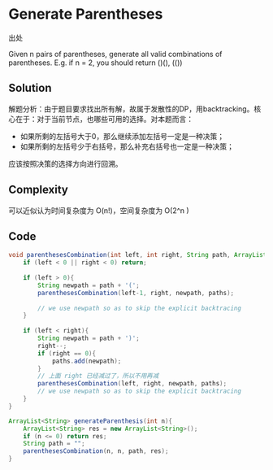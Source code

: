 # Generate Parentheses

出处

Given n pairs of parentheses, generate all valid combinations of parentheses. E.g. if n = 2, you should return ()(), (())

## Solution

解题分析：由于题目要求找出所有解，故属于发散性的DP，用backtracking。核心在于：对于当前节点，也哪些可用的选择。对本题而言：

+ 如果所剩的左括号大于0，那么继续添加左括号一定是一种决策；
+ 如果所剩的左括号少于右括号，那么补充右括号也一定是一种决策；

应该按照决策的选择方向进行回溯。

## Complexity

可以近似认为时间复杂度为 O(n!)，空间复杂度为 O(2^n )

## Code 

```java
void parenthesesCombination(int left, int right, String path, ArrayList<String> paths){
	if (left < 0 || right < 0) return;
	
	if (left > 0){
		String newpath = path + '(';
		parenthesesCombination(left-1, right, newpath, paths);
		
		// we use newpath so as to skip the explicit backtracing 
	}
	
	if (left < right){
		String newpath = path + ')';
		right--;
		if (right == 0){
			paths.add(newpath);
		} 
		// 上面 right 已经减过了，所以不用再减
		parenthesesCombination(left, right, newpath, paths);
		// we use newpath so as to skip the explicit backtracing 
	}
}

ArrayList<String> generateParenthesis(int n){
	ArrayList<String> res = new ArrayList<String>();
	if (n <= 0) return res;
	String path = "";
	parenthesesCombination(n, n, path, res);
}

```
  

